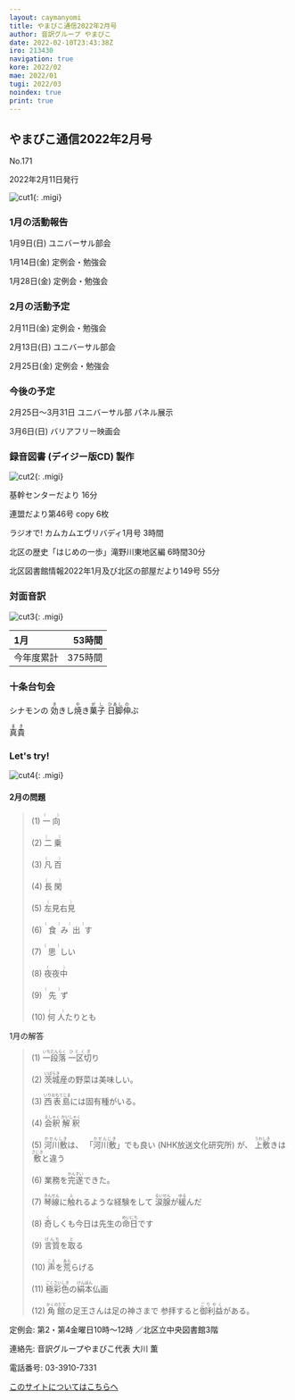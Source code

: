 ```yaml
---
layout: caymanyomi
title: やまびこ通信2022年2月号
author: 音訳グループ やまびこ
date: 2022-02-10T23:43:38Z
iro: 213430
navigation: true
kore: 2022/02
mae: 2022/01
tugi: 2022/03
noindex: true
print: true
---
```



## <span data-dur="3.999" data-begin="2.750" id="xmri_0001" markdown="1">やまびこ通信2022年2月号</span>

<span data-dur="2.584" data-begin="6.749" id="xmri_0002" markdown="1">No.171</span>

<span data-dur="5.748" data-begin="9.333" id="xmri_0003" markdown="1">2022年2月11日発行</span>

![cut1](media/02/cut1.png){: .migi}


### <span data-dur="3.372" data-begin="21.378" id="xmri_0007" markdown="1">1月の活動報告</span>

<span data-dur="4.293" data-begin="24.750" id="xmri_0008" markdown="1">1月9日(日) ユニバーサル部会</span>

<span data-dur="4.853" data-begin="29.043" id="xmri_0009" markdown="1">1月14日(金) 定例会・勉強会</span>

<span data-dur="6.535" data-begin="33.896" id="xmri_000A" markdown="1">1月28日(金) 定例会・勉強会</span>


### <span data-dur="3.156" data-begin="40.431" id="xmri_000B" markdown="1">2月の活動予定</span>

<span data-dur="4.902" data-begin="43.587" id="xmri_000C" markdown="1">2月11日(金) 定例会・勉強会</span>

<span data-dur="4.45" data-begin="48.489" id="xmri_000D" markdown="1">2月13日(日) ユニバーサル部会</span>

<span data-dur="6.307" data-begin="52.939" id="xmri_000E" markdown="1">2月25日(金) 定例会・勉強会</span>


### <span data-dur="2.63" data-begin="59.246" id="xmri_000F" markdown="1">今後の予定</span>

<span data-dur="6.254" data-begin="61.876" id="xmri_0010" markdown="1">2月25日～3月31日 ユニバーサル部 パネル展示</span>

<span data-dur="4.703" data-begin="68.130" id="xmri_0011" markdown="1">3月6日(日) バリアフリー映画会</span>


### <span data-dur="4.728" data-begin="72.833" id="xmri_0012" markdown="1">録音図書 (デイジー版CD) 製作</span>

![cut2](media/02/cut2.png){: .migi}



<span data-dur="1.738" data-begin="81.596" id="xmri_0015" markdown="1">基幹センターだより</span>
<span data-dur="1.727" data-begin="83.334" id="xmri_0016" markdown="1">16分</span>

<span data-dur="2.755" data-begin="85.061" id="xmri_0017" markdown="1">連盟だより第46号</span>
<span data-dur="1.898" data-begin="87.816" id="xmri_0018" markdown="1">copy 6枚</span>

<span data-dur="3.325" data-begin="89.714" id="xmri_0019" markdown="1">ラジオで! カムカムエヴリバディ1月号</span>
<span data-dur="1.701" data-begin="93.039" id="xmri_001A" markdown="1">3時間</span>

<span data-dur="4.354" data-begin="94.740" id="xmri_001B" markdown="1">北区の歴史「はじめの一歩」滝野川東地区編</span>
<span data-dur="2.385" data-begin="99.094" id="xmri_001C" markdown="1">6時間30分</span>

<span data-dur="6.498" data-begin="101.479" id="xmri_001D" markdown="1">北区図書館情報2022年1月及び北区の部屋だより149号</span>
<span data-dur="3.596" data-begin="107.977" id="xmri_001E" markdown="1">55分</span>


### <span data-dur="2.666" data-begin="111.573" id="xmri_001F" markdown="1">対面音訳</span>

![cut3](media/02/cut3.png){: .migi}

<span data-dur="1.12" data-begin="115.389" id="xmri_0021" markdown="1">1月</span>|<span data-dur="2.442" data-begin="116.509" id="xmri_0022" markdown="1">53時間</span>
|:---|---:|
<span data-dur="1.59" data-begin="118.951" id="xmri_0023" markdown="1">今年度累計</span>|<span data-dur="4.336" data-begin="120.541" id="xmri_0024" markdown="1">375時間</span>


### <span data-dur="2.068" data-begin="124.877" id="xmri_0025" markdown="1">十条台句会</span>

<span data-dur="8.462" data-begin="126.945" id="xmri_0026" markdown="1">シナモンの <ruby>効<rp>(</rp><rt>き</rt><rp>)</rp></ruby>きし<ruby>焼<rp>(</rp><rt>や</rt><rp>)</rp></ruby>き<ruby>菓子<rp>(</rp><rt>がし</rt><rp>)</rp>
 </ruby><ruby>日脚<rp>(</rp><rt>ひあし</rt><rp>)</rp></ruby><ruby>伸<rp>(</rp><rt>の</rt><rp>)</rp></ruby>ぶ</span>


<span data-dur="3.117" data-begin="135.407" id="xmri_0027" markdown="1" class="haigo"><ruby>真貴<rp>(</rp><rt>まき</rt><rp>)</rp></ruby></span>


### <span data-dur="2.449" data-begin="139.024" id="xmri_0029" markdown="1">Let's try!</span>

![cut4](media/02/cut4.png){: .migi}


#### <span data-dur="2.694" data-begin="142.623" id="xmri_002B" markdown="1">2月の問題</span>

<blockquote markdown="1">
(1) <ruby>一向<rp>(</rp><rt>（　　　）</rt><rp>)</rp></ruby>

(2) <ruby>二乗<rp>(</rp><rt>（　　　）</rt><rp>)</rp></ruby>

(3) <ruby>凡百<rp>(</rp><rt>（　　　）</rt><rp>)</rp></ruby>

(4) <ruby>長閑<rp>(</rp><rt>（　　　）</rt><rp>)</rp></ruby>

(5) <ruby>左見右見<rp>(</rp><rt>（　　　）</rt><rp>)</rp></ruby>

(6) <ruby>食<rp>(</rp><rt>（　　　）</rt><rp>)</rp></ruby>み<ruby>出<rp>(</rp><rt>（　　　）</rt><rp>)</rp></ruby>す

(7) <ruby>思<rp>(</rp><rt>（　　　）</rt><rp>)</rp></ruby>しい

(8) <ruby>夜夜中<rp>(</rp><rt>（　　　）</rt><rp>)</rp></ruby>

(9) <ruby>先<rp>(</rp><rt>（　　　）</rt><rp>)</rp></ruby>ず

(10) <ruby>何人<rp>(</rp><rt>（　　　）</rt><rp>)</rp></ruby>たりとも
</blockquote>


<span data-dur="2.197" data-begin="149.142" id="xmri_002D" markdown="1">1月の解答</span>

<blockquote markdown="1">

<span data-dur="2.126" data-begin="151.339" id="xmri_002E" markdown="1">(1) <ruby>一段落<rp>(</rp><rt>いちだんらく</rt><rp>)</rp></ruby></span>
<span data-dur="1.641" data-begin="153.465" id="xmri_002F" markdown="1"><ruby>一区切<rp>(</rp><rt>ひとくぎ</rt><rp>)</rp></ruby>り</span>

<span data-dur="4.48" data-begin="155.106" id="xmri_0030" markdown="1">(2) <ruby>茨城<rp>(</rp><rt>いばらき</rt><rp>)</rp></ruby>産の野菜は美味しい。</span>

<span data-dur="4.919" data-begin="159.586" id="xmri_0031" markdown="1">(3) <ruby>西表島<rp>(</rp><rt>いりおもてじま</rt><rp>)</rp></ruby>には固有種がいる。</span>

<span data-dur="1.729" data-begin="164.505" id="xmri_0032" markdown="1">(4) <ruby>会釈<rp>(</rp><rt>えしゃく</rt><rp>)</rp></ruby></span>
<span data-dur="1.588" data-begin="166.234" id="xmri_0033" markdown="1"><ruby>解釈<rp>(</rp><rt>かいしゃく</rt><rp>)</rp></ruby></span>

<span data-dur="1.993" data-begin="167.822" id="xmri_0034" markdown="1">(5) <ruby>河川敷<rp>(</rp><rt>かせんしき</rt><rp>)</rp></ruby>は、</span>
<span data-dur="1.628" data-begin="169.815" id="xmri_0035" markdown="1">「<ruby>河川敷<rp>(</rp><rt>かせんじき</rt><rp>)</rp></ruby>」でも良い </span>
<span data-dur="3.142" data-begin="171.443" id="xmri_0036" markdown="1">(NHK放送文化研究所) が、</span>
<span data-dur="2.766" data-begin="174.585" id="xmri_0037" markdown="1"><ruby>上敷<rp>(</rp><rt>うわしき</rt><rp>)</rp></ruby>きは <ruby>敷<rp>(</rp><rt>さじき</rt><rp>)</rp></ruby>と違う</span>

<span data-dur="4.054" data-begin="177.351" id="xmri_0038" markdown="1">(6) 業務を<ruby>完遂<rp>(</rp><rt>かんすい</rt><rp>)</rp></ruby>できた。</span>

<span data-dur="3.703" data-begin="181.405" id="xmri_0039" markdown="1">(7) <ruby>琴線<rp>(</rp><rt>きんせん</rt><rp>)</rp></ruby>に<ruby>触<rp>(</rp><rt>ふ</rt><rp>)</rp></ruby>れるような経験をして</span>
<span data-dur="2.091" data-begin="185.108" id="xmri_003A" markdown="1"><ruby>涙腺<rp>(</rp><rt>るいせん</rt><rp>)</rp></ruby>が<ruby>緩<rp>(</rp><rt>ゆる</rt><rp>)</rp></ruby>んだ</span>

<span data-dur="4.754" data-begin="187.199" id="xmri_003B" markdown="1">(8) <ruby>奇<rp>(</rp><rt>く</rt><rp>)</rp></ruby>しくも今日は先生の<ruby>命日<rp>(</rp><rt>めいにち</rt><rp>)</rp></ruby>です</span>

<span data-dur="2.618" data-begin="191.953" id="xmri_003C" markdown="1">(9) <ruby>言質<rp>(</rp><rt>げんち</rt><rp>)</rp></ruby>を<ruby>取<rp>(</rp><rt>と</rt><rp>)</rp></ruby>る</span>

<span data-dur="2.712" data-begin="194.571" id="xmri_003D" markdown="1">(10) <ruby>声<rp>(</rp><rt>こえ</rt><rp>)</rp></ruby>を<ruby>荒<rp>(</rp><rt>あら</rt><rp>)</rp></ruby>らげる</span>

<span data-dur="3.854" data-begin="197.283" id="xmri_003E" markdown="1">(11) <ruby>極彩色<rp>(</rp><rt>ごくさいしき</rt><rp>)</rp></ruby>の<ruby>絹本<rp>(</rp><rt>けんぽん</rt><rp>)</rp></ruby>仏画</span>

<span data-dur="4.465" data-begin="201.137" id="xmri_003F" markdown="1">(12) <ruby>角館<rp>(</rp><rt>かくのだて</rt><rp>)</rp></ruby>の足王さんは足の神さまで</span>
<span data-dur="3.528" data-begin="205.602" id="xmri_0040" markdown="1">参拝すると<ruby>御利益<rp>(</rp><rt>ごりやく</rt><rp>)</rp></ruby>がある。</span>
</blockquote>

<span data-dur="1.205" data-begin="209.130" id="xmri_0041" markdown="1">定例会: </span>
<span data-dur="3.237" data-begin="210.335" id="xmri_0042" markdown="1">第2・第4金曜日10時～12時</span>
<span data-dur="3.047" data-begin="213.572" id="xmri_0043" markdown="1">／北区立中央図書館3階</span>  

<span data-dur="1.319" data-begin="216.619" id="xmri_0044" markdown="1">連絡先: </span>
<span data-dur="3.965" data-begin="217.938" id="xmri_0045" markdown="1">音訳グループやまびこ代表 大川 薫</span>  

<span data-dur="1.409" data-begin="221.903" id="xmri_0046" markdown="1">電話番号: </span>
<span data-dur="4.305" data-begin="223.312" id="xmri_0047" markdown="1">03-3910-7331</span>  

<a data-dur="5.93" data-begin="227.617" id="xmri_0048" markdown="1" href="mailto:ymbk2016ml@gmail.com?Subject=やまびこウェブサイトについて">このサイトについてはこちらへ</a>


